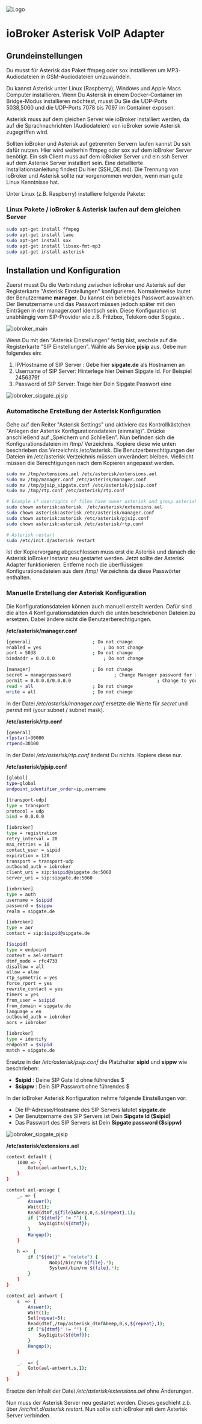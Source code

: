 ![Logo](../admin/asterisk.png)

# ioBroker Asterisk VoIP Adapter

## Grundeinstellungen

Du musst für Asterisk das Paket ffmpeg oder sox installieren um MP3-Audiodateien in GSM-Audiodateien umzuwandeln. 

Du kannst Asterisk unter Linux (Raspberry), Windows und Apple Macs Computer installieren. Wenn Du Asterisk in einem Docker-Container im Bridge-Modus installieren möchtest, musst Du Sie die UDP-Ports 5038,5060 und die UDP-Ports 7078 bis 7097 im Container exposen.

Asterisk muss auf dem gleichen Server wie ioBroker installiert werden, da auf die Sprachnachrichten (Audiodateien) von ioBroker sowie Asterisk zugegriffen wird.

Sollten ioBroker und Asterisk auf getrennten Servern laufen kannst Du ssh dafür nutzen. Hier wird weiterhin ffmpeg oder sox auf dem ioBroker Server benötigt. Ein ssh Client muss auf dem ioBroker Server und ein ssh Server auf dem Asterisk Server installiert sein. Eine detaillierte Installationsanleitung findest Du hier (SSH_DE.md). Die Trennung von ioBroker und Asterisk sollte nur vorgenommen werden, wenn man gute Linux Kenntnisse hat.

Unter Linux (z.B. Raspberry) installiere folgende Pakete:

### Linux Pakete / ioBroker & Asterisk laufen auf dem gleichen Server 
```sh
sudo apt-get install ffmpeg
sudo apt-get install lame
sudo apt-get install sox
sudo apt-get install libsox-fmt-mp3
sudo apt-get install asterisk
```

## Installation und Konfiguration 

Zuerst musst Du die Verbindung zwischen ioBroker und  Asterisk auf der Registerkarte "Asterisk Einstellungen" konfigurieren.
Normalerweise lautet der Benutzername **manager**. Du kannst ein beliebiges Passwort auswählen. Der Benutzername und das Passwort müssen jedoch später mit den Einträgen in der manager.conf identisch sein.
Diese Konfiguration ist unabhängig vom  SIP-Provider wie z.B. Fritzbox, Telekom oder Sipgate.
.

![iobroker_main](iobroker_main.png)

Wenn Du mit den "Asterisk Einstellungen" fertig bist, wechsle auf die Registerkarte "SIP Einstellungen". Wähle als Service **pjsip** aus.  Gebe nun folgendes ein:

1. IP/Hostname of SIP Server : Gebe hier **sipgate.de** als Hostnamen an
2. Username of SIP Server: Hinterlege hier Deinen Sipgate Id. For Beispiel 2456379f
3. Password of SIP Server: Trage hier Dein Sipgate Passwort eine

![iobroker_sipgate_pjsip](iobroker_sipgate_pjsip.png)

### Automatische Erstellung der Asterisk Konfiguration

Gehe auf den Reiter "Asterisk Settings" und aktiviere das Kontrollkästchen "Anlegen der Asterisk Konfigurationsdateien (einmalig)". Drücke anschließend auf „Speichern und Schließen". Nun befinden sich die Konfigurationsdateien im /tmp/ Verzeichnis. Kopiere diese wie unten beschrieben das Verzeichnis /etc/asterisk. Die Benutzerberechtigungen der Dateien im /etc/asterisk Verzeichnis müssen unverändert bleiben. Vielleicht müssen die Berechtigungen nach dem Kopieren angepasst werden.

```sh
sudo mv /tmp/extensions.ael /etc/asterisk/extensions.ael
sudo mv /tmp/manager.conf /etc/asterisk/manager.conf
sudo mv /tmp/pjsip_sipgate.conf /etc/asterisk/pjsip.conf
sudo mv /tmp/rtp.conf /etc/asterisk/rtp.conf

# Example if userrights of files have owner asterisk and group asterisk
sudo chown asterisk:asterisk  /etc/asterisk/extensions.ael
sudo chown asterisk:asterisk /etc/asterisk/manager.conf
sudo chown asterisk:asterisk /etc/asterisk/pjsip.conf
sudo chown asterisk:asterisk /etc/asterisk/rtp.conf

# Asterisk restart
sudo /etc/init.d/asterisk restart
```

Ist der Kopiervorgang abgeschlossen muss erst die Asterisk und danach die Asterisk ioBroker Instanz neu gestartet werden. 
Jetzt sollte der Asterisk Adapter funktionieren. Entferne noch die überflüssigen Konfigurationsdateien aus dem /tmp/ Verzeichnis da diese Passwörter enthalten.

### Manuelle Erstellung der Asterisk Konfiguration

Die Konfigurationsdateien können auch manuell erstellt werden. Dafür sind die alten 4 Konfigurationsdateien durch die unten beschriebenen Dateien zu ersetzen. Dabei ändere nicht die Benutzerberechtigungen.
 
**/etc/asterisk/manager.conf**
```sh
[general]						; Do not change
enabled = yes						; Do not change
port = 5038						; Do not change
bindaddr = 0.0.0.0					; Do not change

[manager]						; Do not change
secret = managerpassword				; Change Manager password for ioBroker asterisk adapter
permit = 0.0.0.0/0.0.0.0                                ; Change to your subnet and netmask if you like
read = all						; Do not change
write = all						; Do not change
```
In der Datei */etc/asterisk/manager.conf* ersetzte die Werte für *secret* und *permit* mit (your subnet / subnet mask).


**/etc/asterisk/rtp.conf**
```sh
[general]
rtpstart=30000
rtpend=30100
```
In der Datei */etc/asterisk/rtp.conf* änderst Du nichts. Kopiere diese nur.

**/etc/asterisk/pjsip.conf** 
```sh
[global]
type=global
endpoint_identifier_order=ip,username

[transport-udp]
type = transport
protocol = udp
bind = 0.0.0.0

[iobroker]
type = registration
retry_interval = 20
max_retries = 10
contact_user = sipid
expiration = 120
transport = transport-udp
outbound_auth = iobroker
client_uri = sip:$sipid@sipgate.de:5060
server_uri = sip:sipgate.de:5060

[iobroker]
type = auth
username = $sipid
password = $sippw
realm = sipgate.de

[iobroker]
type = aor
contact = sip:$sipid@sipgate.de

[$sipid]
type = endpoint
context = ael-antwort
dtmf_mode = rfc4733
disallow = all
allow = alaw
rtp_symmetric = yes
force_rport = yes
rewrite_contact = yes
timers = yes
from_user = $sipid
from_domain = sipgate.de
language = en
outbound_auth = iobroker
aors = iobroker

[iobroker]
type = identify
endpoint = $sipid
match = sipgate.de


```
Ersetze in der */etc/asterisk/psip.conf* die Platzhalter **sipid** und **sippw** wie beschrieben:

- **$sipid** 				: Deine SIP Gate Id ohne führendes $ 
- **$sippw** 				: Dein SIP Passwort ohne führendes $ 

In der ioBroker Asterisk Konfiguration nehme folgende Einstellungen vor:
- Die IP-Adresse/Hostname des SIP Servers latutet **sipgate.de**
- Der Benutzername des SIP Servers ist Dein **Sipgate Id ($sipid)**
- Das Passwort des SIP Servers ist Dein **Sipgate password ($sippw)**

![iobroker_sipgate_pjsip](iobroker_sipgate_pjsip.png)

**/etc/asterisk/extensions.ael**
```sh
context default {
  	1000 => {
        Goto(ael-antwort,s,1);
  	}
}

context ael-ansage {
	_. => {
        Answer();
        Wait(1);
		Read(dtmf,${file}&beep,0,s,${repeat},1);
		if ("${dtmf}" != "") {
			SayDigits(${dtmf});
		}
		Hangup();
    }

	h =>  {
    	if ("${del}" = "delete") {
				NoOp(/bin/rm ${file}.*);
                System(/bin/rm ${file}.*);
		}
	}	
}

context ael-antwort {
	s  => {
		Answer();
		Wait(1);
		Set(repeat=5);
		Read(dtmf,/tmp/asterisk_dtmf&beep,0,s,${repeat},1);
		if ("${dtmf}" != "") {
			SayDigits(${dtmf});
		}
    	Hangup();
	}

	_.  => {
        Goto(ael-antwort,s,1);
  	}	  
}
```
Ersetze den Inhalt der Datei */etc/asterisk/extensions.ael* ohne Änderungen.

Nun muss der Asterisk Server neu gestartet werden. Dieses geschieht z.b. über */etc/init.d/asterisk restart*. Nun sollte sich ioBroker mit dem Asterisk Server verbinden. 